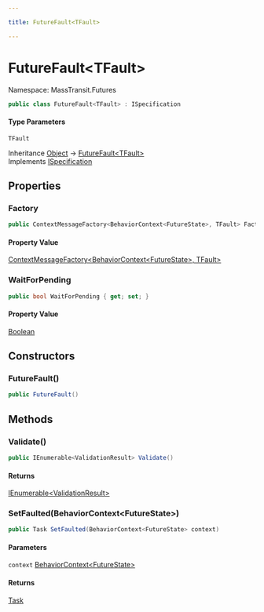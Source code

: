 ```yaml
---

title: FutureFault<TFault>

---
```


# FutureFault\<TFault\>

Namespace: MassTransit.Futures

```csharp
public class FutureFault<TFault> : ISpecification
```

#### Type Parameters

`TFault`<br/>

Inheritance [Object](https://learn.microsoft.com/en-us/dotnet/api/system.object) → [FutureFault\<TFault\>](../masstransit-futures/futurefault-1)<br/>
Implements [ISpecification](../../masstransit-abstractions/masstransit/ispecification)

## Properties

### **Factory**

```csharp
public ContextMessageFactory<BehaviorContext<FutureState>, TFault> Factory { set; }
```

#### Property Value

[ContextMessageFactory\<BehaviorContext\<FutureState\>, TFault\>](../masstransit-sagastatemachine/contextmessagefactory-2)<br/>

### **WaitForPending**

```csharp
public bool WaitForPending { get; set; }
```

#### Property Value

[Boolean](https://learn.microsoft.com/en-us/dotnet/api/system.boolean)<br/>

## Constructors

### **FutureFault()**

```csharp
public FutureFault()
```

## Methods

### **Validate()**

```csharp
public IEnumerable<ValidationResult> Validate()
```

#### Returns

[IEnumerable\<ValidationResult\>](https://learn.microsoft.com/en-us/dotnet/api/system.collections.generic.ienumerable-1)<br/>

### **SetFaulted(BehaviorContext\<FutureState\>)**

```csharp
public Task SetFaulted(BehaviorContext<FutureState> context)
```

#### Parameters

`context` [BehaviorContext\<FutureState\>](../../masstransit-abstractions/masstransit/behaviorcontext-1)<br/>

#### Returns

[Task](https://learn.microsoft.com/en-us/dotnet/api/system.threading.tasks.task)<br/>
